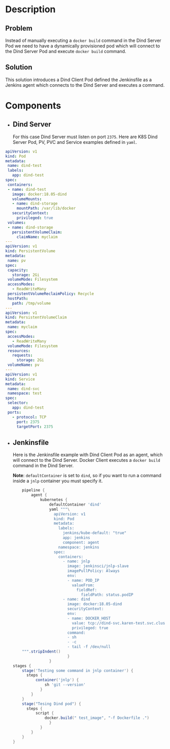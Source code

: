  # Description
 ## Problem
 Instead of manually executing a ``docker build`` command in the Dind Server Pod we need to have a dynamically provisioned pod which will connect to the Dind Server Pod and execute ``docker build`` command.
 ## Solution
 This solution introduces a Dind Client Pod defined the Jenkinsfile as a Jenkins agent which connects to the Dind Server and executes a command. 
 # Components
 * ##  Dind Server
    For this case Dind Server must listen on port ``2375``. Here are K8S Dind Server Pod, PV, PVC and Service examples defined in ``yaml``.
 ``` yaml
apiVersion: v1
kind: Pod
metadata:
  name: dind-test
  labels:  
    app: dind-test
spec:  
  containers:
  - name: dind-test
    image: docker:18.05-dind
    volumeMounts: 
    - name: dind-storage
      mountPath: /var/lib/docker
    securityContext:
      privileged: true
  volumes:
  - name: dind-storage
    persistentVolumeClaim:
      claimName: myclaim
---
apiVersion: v1
kind: PersistentVolume
metadata:
  name: pv
spec:
  capacity:
    storage: 2Gi
  volumeMode: Filesystem
  accessModes:
    - ReadWriteMany
  persistentVolumeReclaimPolicy: Recycle
  hostPath:
    path: /tmp/volume
--- 
apiVersion: v1
kind: PersistentVolumeClaim
metadata:
  name: myclaim
spec:
  accessModes:
    - ReadWriteMany
  volumeMode: Filesystem
  resources:
    requests:
      storage: 2Gi
  volumeName: pv 
---
apiVersion: v1
kind: Service
metadata:
  name: dind-svc
  namespace: test
spec:
  selector:
    app: dind-test
  ports:
    - protocol: TCP
      port: 2375
      targetPort: 2375
 ``` 
* ## Jenkinsfile
    Here is the Jenkinsfile example with Dind Client Pod as an agent, which will connect to the Dind Server. Docker Client executes a ``docker build`` command in the Dind Server.

    **Note**: ``defaultContainer`` is set to `dind`, so if you want to run a command inside a ``jnlp`` container you must specify it.
    ```groovy
        pipeline {
            agent {
                kubernetes {
                    defaultContainer 'dind'
                    yaml """\
                      apiVersion: v1
                      kind: Pod
                      metadata:
                        labels:
                          jenkins/kube-default: "true"
                          app: jenkins
                          component: agent
                        namespace: jenkins
                      spec:
                        containers:
                          - name: jnlp
                            image: jenkinsci/jnlp-slave
                            imagePullPolicy: Always
                            env:
                            - name: POD_IP
                              valueFrom:
                                fieldRef:
                                  fieldPath: status.podIP
                          - name: dind
                            image: docker:18.05-dind
                            securityContext:
                            env:
                            - name: DOCKER_HOST
                              value: tcp://dind-svc.karen-test.svc.cluster.local:2375              
                              privileged: true
                            command:
                            - sh 
                            - -c
                            - tail -f /dev/null
        """.stripIndent()                    
                            }
                    }
    stages {
        stage('Testing some command in jnlp container') {
          steps { 
              container('jnlp') {
                  sh 'git --version'
                }                               
            }                  
        }
        stage("Tesing Dind pod") {
          steps {
              script {
                  docker.build(" test_image", "-f Dockerfile .")
                    }
                }
            }
        }
    }
